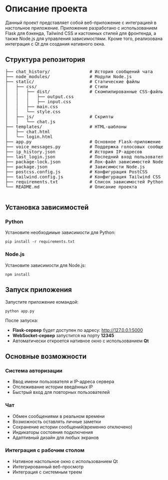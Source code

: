 <!DOCTYPE html>
<html lang="ru">
<head>
  <meta charset="UTF-8">
  <meta name="viewport" content="width=device-width, initial-scale=1.0">
  
</head>
<body>
  <h1>Описание проекта</h1>
  <p>
    Данный проект представляет собой веб-приложение с интеграцией в настольное приложение. Приложение разработано с использованием Flask для бэкенда, Tailwind CSS и кастомных стилей для фронтенда, а также Node.js для управления зависимостями. Кроме того, реализована интеграция с Qt для создания нативного окна.
  </p>

  <div class="divider"></div>

  <h2>Структура репозитория</h2>
  <pre>
├── chat_history/               # История сообщений чата
├── node_modules/               # Модули Node.js
├── static/                     # Статические файлы
│   ├── css/                    # Стили
│   │   ├── dist/               # Скомпилированные CSS-файлы
│   │   │   ├── output.css
│   │   │   ├── input.css
│   │   ├── main.css
│   │   └── style.css
│   ├── js/                     # Скрипты
│   │   └── chat.js
├── templates/                  # HTML-шаблоны
│   ├── chat.html
│   └── login.html
├── app.py                      # Основное Flask-приложение
├── voice_messages.py           # Поддержка голосовых сообщений
├── ip_history.json             # История IP-адресов
├── last_login.json             # Последний вход пользователя
├── package-lock.json           # Лок-файл зависимостей Node.js
├── package.json                # Зависимости Node.js
├── postcss.config.js           # Конфигурация PostCSS
├── tailwind.config.js          # Конфигурация Tailwind CSS
├── requirements.txt            # Список зависимостей Python
└── README.md                   # Описание проекта
  </pre>

  <div class="divider"></div>

  <h2>Установка зависимостей</h2>
  
  <h3>Python</h3>
  <p>Установите необходимые зависимости для Python:</p>
  <pre><code>pip install -r requirements.txt</code></pre>

  <h3>Node.js</h3>
  <p>Установите зависимости для Node.js:</p>
  <pre><code>npm install</code></pre>

  <div class="divider"></div>

  <h2>Запуск приложения</h2>
  <p>Запустите приложение командой:</p>
  <pre><code>python app.py</code></pre>
  <p>После запуска:</p>
  <ul>
    <li><strong>Flask-сервер</strong> будет доступен по адресу: <a href="http://127.0.0.1:5000" target="_blank">http://127.0.0.1:5000</a></li>
    <li><strong>WebSocket-сервер</strong> запустится на порту <strong>12345</strong></li>
    <li>Автоматически откроется нативное окно с использованием <strong>Qt</strong></li>
  </ul>

  <div class="divider"></div>

  <h2>Основные возможности</h2>

  <h3>Система авторизации</h3>
  <ul>
    <li>Ввод имени пользователя и IP-адреса сервера</li>
    <li>Отслеживание истории введённых IP</li>
    <li>Быстрый вход для повторных пользователей</li>
  </ul>

  <h3>Чат</h3>
  <ul>
    <li>Обмен сообщениями в реальном времени</li>
    <li>Возможность оставлять личные заметки</li>
    <li>Сохранение истории сообщений(временно отключено)</li>
    <li>Индикаторы состояния подключения</li>
    <li>Адаптивный дизайн для любых экранов</li>
  </ul>

  <h3>Интеграция с рабочим столом</h3>
  <ul>
    <li>Нативное настольное окно с использованием Qt</li>
    <li>Интегрированный веб-просмотр</li>
    <li>Интеграция с системным треем</li>
  </ul>
</body>
</html>

